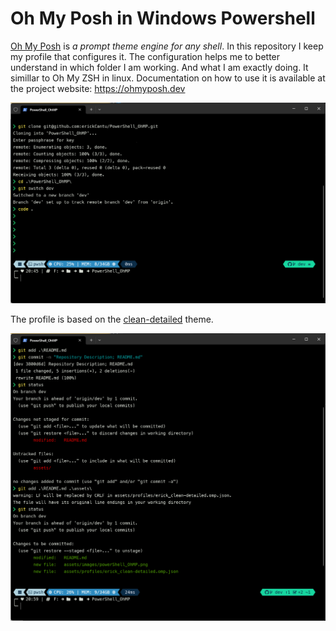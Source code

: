 # Oh My Posh in Windows Powershell
[Oh My Posh](https://ohmyposh.dev) is *a prompt theme engine for any shell*. In this repository I keep my profile that configures it. The configuration helps me to better understand in which folder I am working.  And what I am exactly doing. It simillar to Oh My ZSH in linux. 
Documentation on how to use it is available at the project website: https://ohmyposh.dev

![myProfile](/assets/images/powerShell_OhMP_1.png)

The profile is based on the [clean-detailed](https://ohmyposh.dev/docs/themes#clean-detailed) theme. 

![anotherImage](/assets/images/powerShell_OhMP_2.png)
